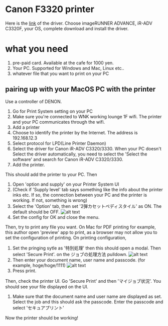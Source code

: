 # Canon F3320 printer

Here is the [link](https://cweb.canon.jp/e-support/software/) of the driver. Choose imageRUNNER ADVANCE, iR-ADV C3320F, your OS, complete download and install the driver.

# what you need

1. pre-paid card. Available at the cafe for 1000 yen.
2. Your PC. Supported for Windows and Mac, Linux etc..
3. whatever file that you want to print on your PC

## pairing up with your MacOS PC with the printer
Use a controller of DENON.

1. Go for Print System setting on your PC
2. Make sure you're connected to WNK working lounge 1F wifi. The printer and your PC communicates through the wifi.
2. Add a printer
3. Choose to identify the printer by the Internet. The address is 192.168.12.3
4. Select protocol for LPD(Line Printer Daemon)
5. Select the driver for Canon iR-ADV C3320/3330. When your PC doesn't Select the driver automatically, you need to select the 'Select the software' and search for Canon iR-ADV C3320/3330.
6. Add the printer.

This should add the printer to your PC. Then

1. Open 'option and supply' on your Printer System UI
2. (Check if 'Supply level' tab says something like the info about the printer inks etc. If so, the connection between your PC and the printer is working. If not, something is wrong)
3. Select the 'Option' tab, then set '2弾カセットペディスタイル' as ON. The default should be OFF. 
![alt text]('./static/imgs/casset_pedi_stulle.png')
4. Set the config for OK and close the menu.

Then, try to print any file you want. On Mac for PDF printing for example, this author open 'preview' app to print, as a browser may not allow you to set the configuration of printing.  On printing configuration,

1. Set the pringing sytle as '特別処理' then this should open a modal. Then select 'Secure Print'. on the ジョブの処理方法 pulldown.
![alt text]('./static/imgs/special_process.png')
2. Then enter your document name, user name and passcode. (for example, hoge/hoge/1111)
![alt text]('./static/imgs/secure_print.png')
3. Press print.

Then, check the printer UI. Go 'Secure Print' and then 'マイジョブ状況'. You should see your file displayed on the UI.

1. Make sure that the document name and user name are displayed as set. Select the job and this should ask the passcode. Enter the passcode and select 'セキュアプリント'

Now the printer should be working!